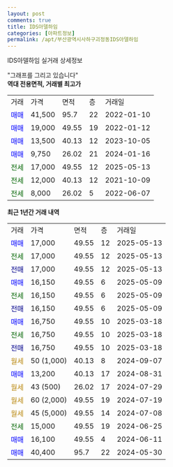 ```yaml
---
layout: post
comments: true
title: IDS아델하임
categories: [아파트정보]
permalink: /apt/부산광역시사하구괴정동IDS아델하임
---
```


IDS아델하임 실거래 상세정보

<script type="text/javascript">
  google.charts.load('current', {'packages':['line', 'corechart']});
  google.charts.setOnLoadCallback(drawChart);

  function drawChart() {
    var data = new google.visualization.DataTable();
    data.addColumn('date', '거래일');
    data.addColumn('number', "매매");
    data.addColumn('number', "전세");
    data.addColumn('number', "전매");

    data.addRows([[new Date(Date.parse("2025-05-13")), 17000, null, null], [new Date(Date.parse("2025-05-13")), null, 17000, null], [new Date(Date.parse("2025-05-13")), null, null, 17000], [new Date(Date.parse("2025-05-09")), 16150, null, null], [new Date(Date.parse("2025-05-09")), null, 16150, null], [new Date(Date.parse("2025-05-09")), null, null, 16150], [new Date(Date.parse("2025-03-18")), 16750, null, null], [new Date(Date.parse("2025-03-18")), null, 16750, null], [new Date(Date.parse("2025-03-18")), null, null, 16750], [new Date(Date.parse("2024-09-07")), null, null, null], [new Date(Date.parse("2024-08-31")), 13200, null, null], [new Date(Date.parse("2024-07-29")), null, null, null], [new Date(Date.parse("2024-07-19")), null, null, null], [new Date(Date.parse("2024-07-08")), null, null, null], [new Date(Date.parse("2024-06-25")), null, 15000, null], [new Date(Date.parse("2024-06-11")), 16100, null, null], [new Date(Date.parse("2024-05-30")), 40400, null, null]]);

    var options = {
      hAxis: {
        format: 'yyyy/MM/dd'
      },    
      lineWidth: 0,
      pointsVisible: true,    
      title: '최근 1년간 유형별 실거래가 분포',
      legend: { position: 'bottom' }
    };

    var formatter = new google.visualization.NumberFormat({pattern:'###,###'} );
    formatter.format(data, 1);
    formatter.format(data, 2);
    
    setTimeout(function() {
        var chart = new google.visualization.LineChart(document.getElementById('columnchart_material'));
        chart.draw(data, (options));
        document.getElementById('loading').style.display = 'none';
    }, 200);
  }
</script>


<div id="loading" style="z-index:20; display: block; margin-left: 0px">"그래프를 그리고 있습니다"</div>
<div id="columnchart_material" style="width: 95%; margin-left: 0px; display: block"></div>
<!-- contents start -->
<b>역대 전용면적, 거래별 최고가</b>
<table class="sortable">
    <tr>
      <td>거래</td>
      <td>가격</td>
      <td>면적</td>
      <td>층</td>
      <td>거래일</td>
    </tr>
        <tr>
          <td><a style="color: blue">매매</a></td>
          <td>41,500</td>
          <td>95.7</td>
          <td>22</td>
          <td>2022-01-10</td>
        </tr>            <tr>
          <td><a style="color: blue">매매</a></td>
          <td>19,000</td>
          <td>49.55</td>
          <td>19</td>
          <td>2022-01-12</td>
        </tr>            <tr>
          <td><a style="color: blue">매매</a></td>
          <td>13,500</td>
          <td>40.13</td>
          <td>12</td>
          <td>2023-10-05</td>
        </tr>            <tr>
          <td><a style="color: blue">매매</a></td>
          <td>9,750</td>
          <td>26.02</td>
          <td>21</td>
          <td>2024-01-16</td>
        </tr>        
        <tr>
              <td><a style="color: darkgreen">전세</a></td>
              <td>17,000</td>
              <td>49.55</td>
              <td>12</td>
              <td>2025-05-13</td>
            </tr>            <tr>
              <td><a style="color: darkgreen">전세</a></td>
              <td>12,000</td>
              <td>40.13</td>
              <td>12</td>
              <td>2021-10-09</td>
            </tr>            <tr>
              <td><a style="color: darkgreen">전세</a></td>
              <td>8,000</td>
              <td>26.02</td>
              <td>5</td>
              <td>2022-06-07</td>
            </tr>        
    
</table>

<b>최근 1년간 거래 내역</b>

<table class="sortable">
    <tr>
      <td>거래</td>
      <td>가격</td>
      <td>면적</td>
      <td>층</td>
      <td>거래일</td>
    </tr>
    <tr>
      <td><a style="color: blue">매매</a></td>
      <td>17,000</td>
      <td>49.55</td>
      <td>12</td>
      <td>2025-05-13</td>
    </tr>          <tr>
      <td><a style="color: darkgreen">전세</a></td>
      <td>17,000</td>
      <td>49.55</td>
      <td>12</td>
      <td>2025-05-13</td>
    </tr>          <tr>
      <td><a style="color: darkblue">전매</a></td>
      <td>17,000</td>
      <td>49.55</td>
      <td>12</td>
      <td>2025-05-13</td>
    </tr>          <tr>
      <td><a style="color: blue">매매</a></td>
      <td>16,150</td>
      <td>49.55</td>
      <td>6</td>
      <td>2025-05-09</td>
    </tr>          <tr>
      <td><a style="color: darkgreen">전세</a></td>
      <td>16,150</td>
      <td>49.55</td>
      <td>6</td>
      <td>2025-05-09</td>
    </tr>          <tr>
      <td><a style="color: darkblue">전매</a></td>
      <td>16,150</td>
      <td>49.55</td>
      <td>6</td>
      <td>2025-05-09</td>
    </tr>          <tr>
      <td><a style="color: blue">매매</a></td>
      <td>16,750</td>
      <td>49.55</td>
      <td>10</td>
      <td>2025-03-18</td>
    </tr>          <tr>
      <td><a style="color: darkgreen">전세</a></td>
      <td>16,750</td>
      <td>49.55</td>
      <td>10</td>
      <td>2025-03-18</td>
    </tr>          <tr>
      <td><a style="color: darkblue">전매</a></td>
      <td>16,750</td>
      <td>49.55</td>
      <td>10</td>
      <td>2025-03-18</td>
    </tr>          <tr>
      <td><a style="color: darkgoldenrod">월세</a></td>
      <td>50 (1,000)</td>
      <td>40.13</td>
      <td>8</td>
      <td>2024-09-07</td>
    </tr>          <tr>
      <td><a style="color: blue">매매</a></td>
      <td>13,200</td>
      <td>40.13</td>
      <td>17</td>
      <td>2024-08-31</td>
    </tr>          <tr>
      <td><a style="color: darkgoldenrod">월세</a></td>
      <td>43 (500)</td>
      <td>26.02</td>
      <td>17</td>
      <td>2024-07-29</td>
    </tr>          <tr>
      <td><a style="color: darkgoldenrod">월세</a></td>
      <td>60 (2,000)</td>
      <td>49.55</td>
      <td>19</td>
      <td>2024-07-19</td>
    </tr>          <tr>
      <td><a style="color: darkgoldenrod">월세</a></td>
      <td>45 (5,000)</td>
      <td>49.55</td>
      <td>14</td>
      <td>2024-07-08</td>
    </tr>          <tr>
      <td><a style="color: darkgreen">전세</a></td>
      <td>15,000</td>
      <td>49.55</td>
      <td>19</td>
      <td>2024-06-25</td>
    </tr>          <tr>
      <td><a style="color: blue">매매</a></td>
      <td>16,100</td>
      <td>49.55</td>
      <td>4</td>
      <td>2024-06-11</td>
    </tr>          <tr>
      <td><a style="color: blue">매매</a></td>
      <td>40,400</td>
      <td>95.7</td>
      <td>22</td>
      <td>2024-05-30</td>
    </tr>      </table>
<!-- contents end -->    

